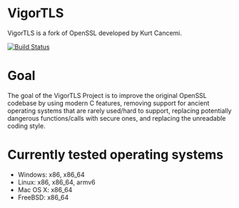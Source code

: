 VigorTLS
========

VigorTLS is a fork of OpenSSL developed by Kurt Cancemi.

[![Build Status](https://secure.travis-ci.org/vigortls/vigortls.png)](http://travis-ci.org/vigortls/vigortls)

Goal
====

The goal of the VigorTLS Project is to improve the original OpenSSL codebase
by using modern C features, removing support for ancient operating systems
that are rarely used/hard to support, replacing potentially dangerous
functions/calls with secure ones, and replacing the unreadable coding style.

Currently tested operating systems
==================================

* Windows: x86, x86_64
* Linux: x86, x86_64, armv6
* Mac OS X: x86_64
* FreeBSD: x86_64
